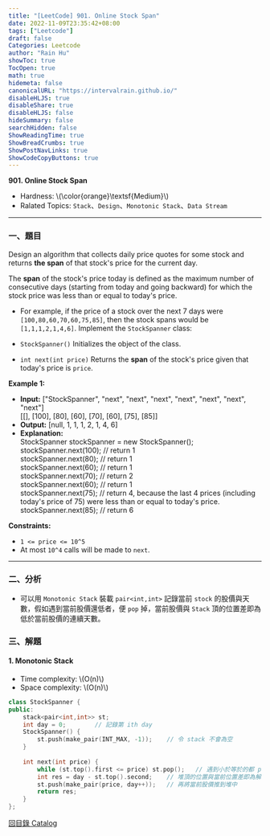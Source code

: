 ```yaml
---
title: "[LeetCode] 901. Online Stock Span"
date: 2022-11-09T23:35:42+08:00
tags: ["Leetcode"]
draft: false
Categories: Leetcode
author: "Rain Hu"
showToc: true
TocOpen: true
math: true
hidemeta: false
canonicalURL: "https://intervalrain.github.io/"
disableHLJS: true
disableShare: true
disableHLJS: false
hideSummary: false
searchHidden: false
ShowReadingTime: true
ShowBreadCrumbs: true
ShowPostNavLinks: true
ShowCodeCopyButtons: true
---
```

**901. Online Stock Span**
+ Hardness: \\(\color{orange}\textsf{Medium}\\)
+ Ralated Topics: `Stack`、`Design`、`Monotonic Stack`、`Data Stream`
---
### 一、題目
Design an algorithm that collects daily price quotes for some stock and returns **the span** of that stock's price for the current day.

The **span** of the stock's price today is defined as the maximum number of consecutive days (starting from today and going backward) for which the stock price was less than or equal to today's price.

+ For example, if the price of a stock over the next 7 days were `[100,80,60,70,60,75,85]`, then the stock spans would be `[1,1,1,2,1,4,6]`.
Implement the `StockSpanner` class:

+ `StockSpanner()` Initializes the object of the class.
+ `int next(int price)` Returns the **span** of the stock's price given that today's price is `price`.

**Example 1:**  
+ **Input:** ["StockSpanner", "next", "next", "next", "next", "next", "next", "next"]  
[[], [100], [80], [60], [70], [60], [75], [85]]  
+ **Output:** [null, 1, 1, 1, 2, 1, 4, 6]  
+ **Explanation:**   
StockSpanner stockSpanner = new StockSpanner();  
stockSpanner.next(100); // return 1  
stockSpanner.next(80);  // return 1  
stockSpanner.next(60);  // return 1  
stockSpanner.next(70);  // return 2  
stockSpanner.next(60);  // return 1  
stockSpanner.next(75);  // return 4, because the last 4 prices (including today's price of 75) were less than or equal to today's price.  
stockSpanner.next(85);  // return 6  

**Constraints:**
+ `1 <= price <= 10^5`
+ At most `10^4` calls will be made to `next`.

---

### 二、分析
+ 可以用 `Monotonic Stack` 裝載 `pair<int,int>` 記錄當前 `stock` 的股價與天數，假如遇到當前股價還低者，便 `pop` 掉，當前股價與 `Stack` 頂的位置差即為低於當前股價的連續天數。

### 三、解題
#### 1. Monotonic Stack
+ Time complexity: \\(O(n)\\)
+ Space complexity: \\(O(n)\\)
```C++
class StockSpanner {
public:
    stack<pair<int,int>> st;
    int day = 0;        // 記錄第 ith day
    StockSpanner() {
        st.push(make_pair(INT_MAX, -1));    // 令 stack 不會為空
    }
    
    int next(int price) {
        while (st.top().first <= price) st.pop();   // 遇到小於等於的都 pop掉
        int res = day - st.top().second;    // 堆頂的位置與當前位置差即為解
        st.push(make_pair(price, day++));   // 再將當前股價推到堆中
        return res;
    }
};
```
[回目錄 Catalog](/posts/leetcode)